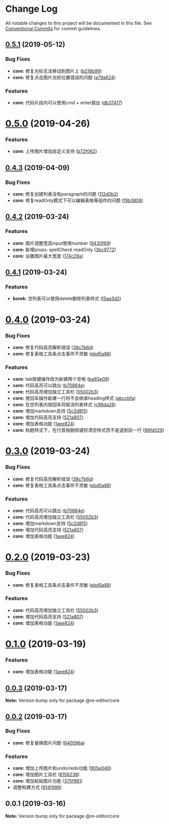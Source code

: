 # Change Log

All notable changes to this project will be documented in this file.
See [Conventional Commits](https://conventionalcommits.org) for commit guidelines.

## [0.5.1](https://github.com/wowlusitong/re-editor/compare/v0.5.0...v0.5.1) (2019-05-12)


### Bug Fixes

* **core:** 修复光标无法移动到图片上 ([b218b99](https://github.com/wowlusitong/re-editor/commit/b218b99))
* **core:** 修复点击图片光标位置错误的问题 ([a79a624](https://github.com/wowlusitong/re-editor/commit/a79a624))


### Features

* **core:** 代码片段内可以使用cmd + enter跳出 ([db37417](https://github.com/wowlusitong/re-editor/commit/db37417))





# [0.5.0](https://github.com/wowlusitong/re-editor/compare/v0.4.3...v0.5.0) (2019-04-26)


### Features

* **core:** 上传图片增加自定义支持 ([b72f062](https://github.com/wowlusitong/re-editor/commit/b72f062))





## [0.4.3](https://github.com/wowlusitong/re-editor/compare/v0.4.2...v0.4.3) (2019-04-09)


### Bug Fixes

* **core:** 修复创建列表没有paragraph的问题 ([112d0b2](https://github.com/wowlusitong/re-editor/commit/112d0b2))
* **core:** 修复readOnly模式下可以编辑表格等组件的问题 ([f9b3808](https://github.com/wowlusitong/re-editor/commit/f9b3808))





## [0.4.2](https://github.com/wowlusitong/re-editor/compare/v0.4.1...v0.4.2) (2019-03-24)


### Features

* **core:** 图片调整宽高input使用number ([9430f69](https://github.com/wowlusitong/re-editor/commit/9430f69))
* **core:** 新增props: spellCheck readOnly ([3bc9772](https://github.com/wowlusitong/re-editor/commit/3bc9772))
* **core:** 设置图片最大宽度 ([174c29a](https://github.com/wowlusitong/re-editor/commit/174c29a))





## [0.4.1](https://github.com/wowlusitong/re-editor/compare/v0.4.0...v0.4.1) (2019-03-24)


### Features

* **korok:** 空列表可以使用delete删除列表样式 ([f5aa3d2](https://github.com/wowlusitong/re-editor/commit/f5aa3d2))





# [0.4.0](https://github.com/wowlusitong/re-editor/compare/v0.0.3...v0.4.0) (2019-03-24)


### Bug Fixes

* **core:** 修复代码高亮解析错误 ([38c7b6d](https://github.com/wowlusitong/re-editor/commit/38c7b6d))
* **core:** 修复表格工具条点击事件不灵敏 ([ebd5a88](https://github.com/wowlusitong/re-editor/commit/ebd5a88))


### Features

* **core:** tab按键操作改为新建两个空格 ([ba93e09](https://github.com/wowlusitong/re-editor/commit/ba93e09))
* **core:** 代码高亮可以跳出 ([b70884e](https://github.com/wowlusitong/re-editor/commit/b70884e))
* **core:** 代码高亮增加独立工具栏 ([55002b3](https://github.com/wowlusitong/re-editor/commit/55002b3))
* **core:** 使回车操作新建一行将不会继承heading样式 ([abccbfa](https://github.com/wowlusitong/re-editor/commit/abccbfa))
* **core:** 在空列表内按回车将取消列表样式 ([c96da28](https://github.com/wowlusitong/re-editor/commit/c96da28))
* **core:** 增加markdown支持 ([5c2d8f5](https://github.com/wowlusitong/re-editor/commit/5c2d8f5))
* **core:** 增加代码高亮支持 ([521a807](https://github.com/wowlusitong/re-editor/commit/521a807))
* **core:** 增加表格功能 ([1aee824](https://github.com/wowlusitong/re-editor/commit/1aee824))
* **core:** 标题样式下，在行首按删除键将清空样式而不是退到前一行 ([96fd029](https://github.com/wowlusitong/re-editor/commit/96fd029))





# [0.3.0](https://github.com/wowlusitong/re-editor/compare/v0.0.3...v0.3.0) (2019-03-24)


### Bug Fixes

* **core:** 修复代码高亮解析错误 ([38c7b6d](https://github.com/wowlusitong/re-editor/commit/38c7b6d))
* **core:** 修复表格工具条点击事件不灵敏 ([ebd5a88](https://github.com/wowlusitong/re-editor/commit/ebd5a88))


### Features

* **core:** 代码高亮可以跳出 ([b70884e](https://github.com/wowlusitong/re-editor/commit/b70884e))
* **core:** 代码高亮增加独立工具栏 ([55002b3](https://github.com/wowlusitong/re-editor/commit/55002b3))
* **core:** 增加markdown支持 ([5c2d8f5](https://github.com/wowlusitong/re-editor/commit/5c2d8f5))
* **core:** 增加代码高亮支持 ([521a807](https://github.com/wowlusitong/re-editor/commit/521a807))
* **core:** 增加表格功能 ([1aee824](https://github.com/wowlusitong/re-editor/commit/1aee824))





# [0.2.0](https://github.com/wowlusitong/re-editor/compare/v0.0.3...v0.2.0) (2019-03-23)


### Bug Fixes

* **core:** 修复表格工具条点击事件不灵敏 ([ebd5a88](https://github.com/wowlusitong/re-editor/commit/ebd5a88))


### Features

* **core:** 代码高亮增加独立工具栏 ([55002b3](https://github.com/wowlusitong/re-editor/commit/55002b3))
* **core:** 增加代码高亮支持 ([521a807](https://github.com/wowlusitong/re-editor/commit/521a807))
* **core:** 增加表格功能 ([1aee824](https://github.com/wowlusitong/re-editor/commit/1aee824))





# [0.1.0](https://github.com/wowlusitong/re-editor/compare/v0.0.3...v0.1.0) (2019-03-19)


### Features

* **core:** 增加表格功能 ([1aee824](https://github.com/wowlusitong/re-editor/commit/1aee824))





## [0.0.3](https://github.com/wowlusitong/re-editor/compare/v0.0.2...v0.0.3) (2019-03-17)

**Note:** Version bump only for package @re-editor/core





## [0.0.2](https://github.com/wowlusitong/re-editor/compare/v0.0.1...v0.0.2) (2019-03-17)


### Bug Fixes

* **core:** 修复替换图片问题 ([640596a](https://github.com/wowlusitong/re-editor/commit/640596a))


### Features

* **core:** 增加上传图片和undo/redo功能 ([905e049](https://github.com/wowlusitong/re-editor/commit/905e049))
* **core:** 增加图片工具栏 ([6156238](https://github.com/wowlusitong/re-editor/commit/6156238))
* **core:** 增加粘贴图片功能 ([375f981](https://github.com/wowlusitong/re-editor/commit/375f981))
* 调整构建方式 ([914f999](https://github.com/wowlusitong/re-editor/commit/914f999))





## 0.0.1 (2019-03-16)

**Note:** Version bump only for package @re-editor/core
